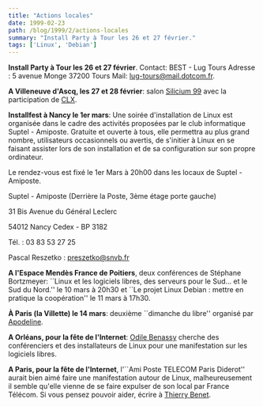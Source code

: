 ```yaml
---
title: "Actions locales"
date: 1999-02-23
path: /blog/1999/2/actions-locales
summary: "Install Party à Tour les 26 et 27 février."
tags: ['Linux', 'Debian']
---
```


<P>
<B>Install Party à Tour les 26 et 27 février</B>. Contact:
BEST - Lug Tours Adresse : 5 avenue Monge 37200 Tours Mail: <A HREF="mailto:lug-tours@mail.dotcom.fr">lug-tours@mail.dotcom.fr</A>.
</P>

<P>
<B>A Villeneuve d'Ascq, les 27 et 28 février</B>: salon <A HREF="http://home.nordnet.fr/~scaby/silicium.99/">Silicium
99</A> avec la participation de <A HREF="http://home.nordnet.fr/~gryckeboer/clx/">CLX</A>.
</P>

<P><B>Installfest à Nancy le 1er mars</B>:
Une soirée d'installation de Linux est organisée dans le cadre des activités
proposées par le club informatique Suptel - Amiposte.
Gratuite et ouverte à tous, elle permettra au plus grand nombre,
utilisateurs occasionnels ou avertis, de s'initier à Linux en se
faisant assister lors de son installation et de sa configuration
sur son propre ordinateur.</P>

<P>Le rendez-vous est fixé le 1er Mars à 20h00 dans les locaux de Suptel - Amiposte.</P>

<P>Suptel - Amiposte (Derrière la Poste, 3ème étage porte gauche)</P>

<P>31 Bis Avenue du Général Leclerc</P>

<P>54012 Nancy Cedex - BP 3182</P>

<P>Tél.  : 03 83 53 27 25</P>

<P>Pascal Reszetko : <A HREF="mailto:preszetko@snvb.fr">preszetko@snvb.fr</A></P>

<P><B>A l'Espace Mendès France de Poitiers</B>, deux conférences de
Stéphane Bortzmeyer: ``Linux et les logiciels libres, des serveurs pour
le Sud...  et le Sud du Nord.'' le 10 mars à 20h30 et ``Le projet Linux
Debian : mettre en pratique la coopération'' le 11 mars à 17h30.</P>

<P><B>À Paris (la Villette) le 14 mars</B>:
deuxième ``dimanche du libre'' organisé par <A HREF="http://www.teaser.fr/~amajorel/apodeline/">Apodeline</A>.</P>

<P><B>A Orléans, pour la fête de l'Internet</B>: <A HREF="mailto:obenassy@magic.fr">Odile Benassy</A> cherche des
conférenciers et des installateurs de Linux pour une manifestation sur
les logiciels libres.</P>

<P><B>A Paris, pour la fête de l'Internet</B>, l'``Ami Poste TELECOM
Paris Diderot'' aurait bien aimé faire une manifestation autour de Linux,
malheureusement il semble qu'elle vienne de se faire expulser de son
local par France Télécom. Si vous pensez pouvoir aider, écrire à <A HREF="mailto:T.Benet@wanadoo.fr">Thierry Benet</A>.</P>


